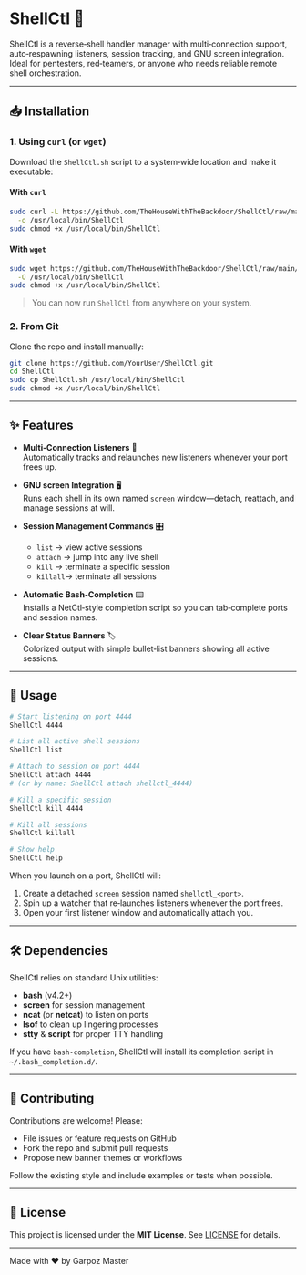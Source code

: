 # ShellCtl 🚀

ShellCtl is a reverse‑shell handler manager with multi‑connection support, auto‑respawning listeners, session tracking, and GNU screen integration. Ideal for pentesters, red‑teamers, or anyone who needs reliable remote shell orchestration.

---

## 📥 Installation

### 1. Using `curl` (or `wget`)

Download the `ShellCtl.sh` script to a system‑wide location and make it executable:

#### With `curl`
```bash
sudo curl -L https://github.com/TheHouseWithTheBackdoor/ShellCtl/raw/main/ShellCtl.sh \
  -o /usr/local/bin/ShellCtl
sudo chmod +x /usr/local/bin/ShellCtl
```

#### With `wget`
```bash
sudo wget https://github.com/TheHouseWithTheBackdoor/ShellCtl/raw/main/ShellCtl.sh \
  -O /usr/local/bin/ShellCtl
sudo chmod +x /usr/local/bin/ShellCtl
```

> You can now run `ShellCtl` from anywhere on your system.

### 2. From Git

Clone the repo and install manually:
```bash
git clone https://github.com/YourUser/ShellCtl.git
cd ShellCtl
sudo cp ShellCtl.sh /usr/local/bin/ShellCtl
sudo chmod +x /usr/local/bin/ShellCtl
```

---

## ✨ Features

- **Multi‑Connection Listeners** 🔁  
  Automatically tracks and relaunches new listeners whenever your port frees up.

- **GNU screen Integration** 🖥️  
  Runs each shell in its own named `screen` window—detach, reattach, and manage sessions at will.

- **Session Management Commands** 🎛️  
  - `list`   → view active sessions  
  - `attach` → jump into any live shell  
  - `kill`   → terminate a specific session  
  - `killall`→ terminate all sessions

- **Automatic Bash‑Completion** ⌨️  
  Installs a NetCtl‑style completion script so you can tab‑complete ports and session names.

- **Clear Status Banners** 🏷️  
  Colorized output with simple bullet‑list banners showing all active sessions.

---

## 🚀 Usage

```bash
# Start listening on port 4444
ShellCtl 4444

# List all active shell sessions
ShellCtl list

# Attach to session on port 4444
ShellCtl attach 4444
# (or by name: ShellCtl attach shellctl_4444)

# Kill a specific session
ShellCtl kill 4444

# Kill all sessions
ShellCtl killall

# Show help
ShellCtl help
```

When you launch on a port, ShellCtl will:
1. Create a detached `screen` session named `shellctl_<port>`.  
2. Spin up a watcher that re‑launches listeners whenever the port frees.  
3. Open your first listener window and automatically attach you.

---

## 🛠️ Dependencies

ShellCtl relies on standard Unix utilities:

- **bash** (v4.2+)  
- **screen** for session management  
- **ncat** (or **netcat**) to listen on ports  
- **lsof** to clean up lingering processes  
- **stty** & **script** for proper TTY handling  

If you have `bash‑completion`, ShellCtl will install its completion script in `~/.bash_completion.d/`.

---

## 🤝 Contributing

Contributions are welcome! Please:

- File issues or feature requests on GitHub  
- Fork the repo and submit pull requests  
- Propose new banner themes or workflows  

Follow the existing style and include examples or tests when possible.

---

## 📄 License

This project is licensed under the **MIT License**. See [LICENSE](LICENSE) for details.

---

Made with ❤️ by Garpoz Master
